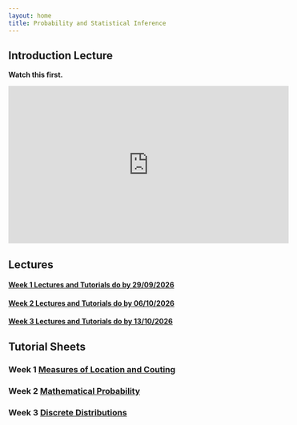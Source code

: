 ```yaml
---
layout: home
title: Probability and Statistical Inference
---
```



## Introduction Lecture 
__Watch this first.__

<iframe width="560" height="315" src="https://www.youtube.com/embed/GEzdn6BUZS4?si=bJFDmAcsUSBjzC0t" title="YouTube video player" frameborder="0" allow="accelerometer; autoplay; clipboard-write; encrypted-media; gyroscope; picture-in-picture; web-share" referrerpolicy="strict-origin-when-cross-origin" allowfullscreen></iframe>

## Lectures 

#### [Week 1 Lectures and Tutorials do by 29/09/2026](Week1/index.md)
#### [Week 2 Lectures and Tutorials do by 06/10/2026](Week2/index.md)
#### [Week 3 Lectures and Tutorials do by 13/10/2026](Week3/index.md)



## Tutorial Sheets

### Week 1 [Measures of Location and Couting](Tutorials/Tutorial01_Questions.pdf)
### Week 2 [Mathematical Probability](Tutorials/Tutorial02_Probability.pdf)
### Week 3 [Discrete Distributions](Tutorials/Tutorial03_DiscreteDist.pdf)




